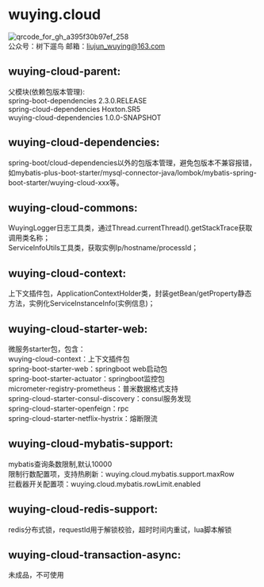 # wuying.cloud
![qrcode_for_gh_a395f30b97ef_258](https://user-images.githubusercontent.com/65218736/135223017-fd5a8539-3462-46a2-b02d-ed6c0bfb09e4.jpg)<br>
公众号：树下遛鸟 邮箱：liujun_wuying@163.com
## wuying-cloud-parent:<br>
父模块(依赖包版本管理):<br>
spring-boot-dependencies	2.3.0.RELEASE<br>
spring-cloud-dependencies	Hoxton.SR5<br>
wuying-cloud-dependencies	1.0.0-SNAPSHOT
## wuying-cloud-dependencies:<br>
spring-boot/cloud-dependencies以外的包版本管理，避免包版本不兼容报错，<br>
如mybatis-plus-boot-starter/mysql-connector-java/lombok/mybatis-spring-boot-starter/wuying-cloud-xxx等。
## wuying-cloud-commons:<br>
WuyingLogger日志工具类，通过Thread.currentThread().getStackTrace获取调用类名称；<br>
ServiceInfoUtils工具类，获取实例Ip/hostname/processId；
## wuying-cloud-context:<br>
上下文插件包，ApplicationContextHolder类，封装getBean/getProperty静态方法，实例化ServiceInstanceInfo(实例信息)；
## wuying-cloud-starter-web:<br>
微服务starter包，包含：<br>
wuying-cloud-context：上下文插件包<br>
spring-boot-starter-web：springboot web启动包<br>
spring-boot-starter-actuator：springboot监控包<br>
micrometer-registry-prometheus：普米数据格式支持<br>
spring-cloud-starter-consul-discovery：consul服务发现<br>
spring-cloud-starter-openfeign：rpc<br>
spring-cloud-starter-netflix-hystrix：熔断限流<br>
## wuying-cloud-mybatis-support:<br>
mybatis查询条数限制,默认10000<br>
限制行数配置项，支持热刷新：wuying.cloud.mybatis.support.maxRow<br>
拦截器开关配置项：wuying.cloud.mybatis.rowLimit.enabled
## wuying-cloud-redis-support:<br>
redis分布式锁，requestId用于解锁校验，超时时间内重试，lua脚本解锁
## wuying-cloud-transaction-async:<br>
未成品，不可使用

